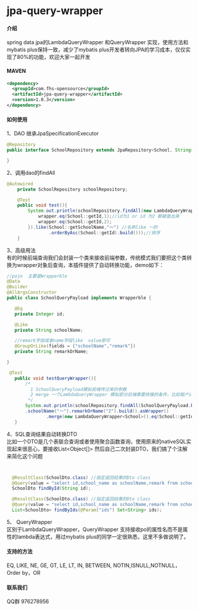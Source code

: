 # jpa-query-wrapper

#### 介绍
spring data jpa的LambdaQueryWrapper 和QueryWrapper 实现，使用方法和mybatis plus保持一致，减少了mybatis plus开发者转向JPA的学习成本，仅仅实现了80%的功能，欢迎大家一起开发

#### MAVEN
```xml
<dependency>
  <groupId>com.fhs-opensource</groupId>
  <artifactId>jpa-query-wrapper</artifactId>
  <version>1.0.3</version>
</dependency>
```

#### 如何使用
1、DAO 继承JpaSpecificationExecutor

``` java
@Repository
public interface SchoolRepository extends JpaRepository<School, String>, JpaSpecificationExecutor<School> {

}
```
2、调用dao的findAll

``` java
@Autowired
    private SchoolRepository schoolRepository;

    @Test
    public void test(){
        System.out.println(schoolRepository.findAll(new LambdaQueryWrapper<School>().or(wrapper->{
            wrapper.eq(School::getId,1);//id为1 or id 为2 都被查出来
            wrapper.eq(School::getId,2);
        }).like(School::getSchoolName,"一") //名称like 一的
                .orderByAsc(School::getId).build()));//排序
    }
```
3、高级用法   
 有的时候前端查询我们会封装一个类来接收前端参数，传统模式我们要把这个类转换为wrapper对象后查询，本插件提供了自动转换功能，demo如下：
 ``` java
 //pojo  主要是Wrapperble
 @Data
@Builder
@AllArgsConstructor
public class SchoolQueryPayload implements Wrapperble {

    @Eq
    private Integer id;

    @Like
    private String schoolName;

    //remark字段或者name字段like  value即可
    @GroupOrLike(fields = {"schoolName","remark"})
    private String remarkOrName;

}

  @Test
    public void testQueryWrapper(){
        /*
          1 SchoolQueryPayload模拟前端传过来的参数
          2 merge 一个LambdaQueryWrapper 模拟部分后端需要拼接的条件，比如租户id  用户id之类的
         */
        System.out.println(schoolRepository.findAll(SchoolQueryPayload.builder()
		.schoolName("一").remarkOrName("2").build().asWrapper()
                .merge(new LambdaQueryWrapper<School>().eq(School::getId,1)).build()));
    }
 ```
 4、SQL查询结果自动转换DTO   
 比如一个DTO是几个表联合查询或者使用聚合函数查询，使用原来的nativeSQL实现起来很恶心，要接收List<Object[]> 然后自己二次封装DTO，我们搞了个注解来简化这个问题
  ``` java
 

    @ResultClass(SchoolDto.class) //指定返回结果的Dto class
    @Query(value = "select id,school_name as schoolName,remark from school where id =?1",nativeQuery = true)
    SchoolDto findById(String id);

    @ResultClass(SchoolDto.class) //指定返回结果的Dto class
    @Query(value = "select id,school_name as schoolName,remark from school where id in (:ids)",nativeQuery = true)
    List<SchoolDto> findByIds(@Param("ids") Set<String> ids);


  ```
 5、 QueryWrapper   
 区别于LambdaQueryWrapper，QueryWrapper 支持接收po的属性名而不是属性的lambda表达式，用过mybatis plus的同学一定很熟悉，这里不多做说明了。
#### 支持的方法
 EQ, LIKE, NE, GE, GT, LE, LT, IN, BETWEEN, NOTIN,ISNULL,NOTNULL，Order by，OR
#### 联系我们
QQ群 976278956